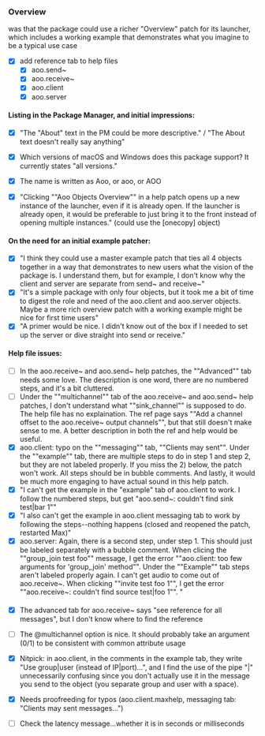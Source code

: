 ### Overview

 was that the package could use a richer "Overview" patch for its launcher, which includes a working example that demonstrates what you imagine to be a typical use case


- [x] add reference tab to help files
	- [x] aoo.send~
	- [x] aoo.receive~
	- [x] aoo.client
	- [x] aoo.server

#### Listing in the Package Manager, and initial impressions:


- [x] "The "About" text in the PM could be more descriptive." / "The About text doesn't really say anything"

- [x] Which versions of macOS and Windows does this package support? It currently states "all versions."

- [x] The name is written as Aoo, or aoo, or AOO

- [x] "Clicking ""Aoo Objects Overview"" in a help patch opens up a new instance of the launcher, even if it is already open. If the launcher is already open, it would be preferable to just bring it to the front instead of opening multiple instances." (could use the [onecopy] object)

#### On the need for an initial example patcher:

 - [x] "I think they could use a master example patch that ties all 4 objects together in a way that demonstrates to new users what the vision of the package is. I understand them, but for example, I don't know why the client and server are separate from send~ and receive~"
- [x] "It's a simple package with only four objects, but it took me a bit of time to digest the role and need of the aoo.client and aoo.server objects. Maybe a more rich overview patch with a working example might be nice for first time users"
- [x] "A primer would be nice. I didn't know out of the box if I needed to set up the server or dive straight into send or receive."

#### Help file issues:
- [ ] In the aoo.receive~ and aoo.send~ help patches, the ""Advanced"" tab needs some love. The description is one word, there are no numbered steps, and it's a bit cluttered.
- [ ] Under the ""multichannel"" tab of the aoo.receive~ and aoo.send~ help patches, I don't understand what ""sink_channel"" is supposed to do. The help file has no explaination. The ref page says ""Add a channel offset to the aoo.receive~ output channels"", but that still doesn't make sense to me. A better description in both the ref and help would be useful.
- [x] aoo.client: typo on the ""messaging"" tab, ""Clients may sent"". Under the ""example"" tab, there are multiple steps to do in step 1 and step 2, but they are not labeled properly. If you miss the 2) below, the patch won't work. All steps should be in bubble comments. And lastly, it would be much more engaging to have actual sound in this help patch.
- [x] "I can't get the example in the "example" tab of aoo.client to work. I follow the numbered steps, but get "aoo.send~: couldn't find sink test|bar 1""
- [x] "I also can't get the example in aoo.client messaging tab to work by following the steps--nothing happens (closed and reopened the patch, restarted Max)"
- [x] aoo.server: Again, there is a second step, under step 1. This should just be labeled separately with a bubble comment. When clicing the ""group_join test foo"" message, I get the error ""aoo.client: too few arguments for 'group_join' method"". Under the ""Example"" tab steps aren't labeled properly again. I can't get audio to come out of aoo.receive~. When clicking ""invite test foo 1"", I get the error ""aoo.receive~: couldn't find source test|foo 1"". "

#### 
- [x] The advanced tab for aoo.receive~ says "see reference for all messages", but I don't know where to find the reference
- [ ] The @multichannel option is nice. It should probably take an argument (0/1) to be consistent with common attribute usage
- [x] Nitpick: in aoo.client, in the comments in the example tab, they write "Use group|user (instead of IP|port)…", and I find the use of the pipe "|" unnecessarily confusing since you don't actually use it in the message you send to the object (you separate group and user with a space).
- [x] Needs proofreeding for typos (aoo.client.maxhelp, messaging tab: "Clients may sent messages…")


- [ ] Check the latency message...whether it is in seconds or milliseconds